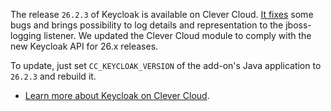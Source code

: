 
The release `26.2.3` of Keycloak is available on Clever Cloud. [It fixes](https://github.com/keycloak/keycloak/releases/26.2.3) some bugs and brings possibility to log details and representation to the jboss-logging listener. We updated the Clever Cloud module to comply with the new Keycloak API for 26.x releases.

To update, just set `CC_KEYCLOAK_VERSION` of the add-on's Java application to `26.2.3` and rebuild it.

- [Learn more about Keycloak on Clever Cloud](/developers/doc/addons/keycloak).


